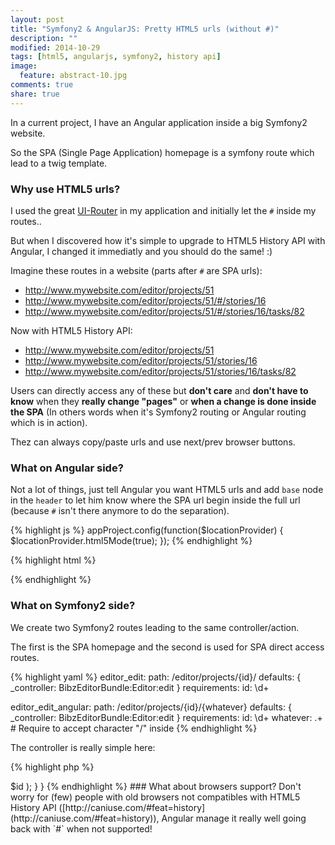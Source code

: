 ```yaml
---
layout: post
title: "Symfony2 & AngularJS: Pretty HTML5 urls (without #)"
description: ""
modified: 2014-10-29
tags: [html5, angularjs, symfony2, history api]
image:
  feature: abstract-10.jpg
comments: true
share: true  
---
```



In a current project, I have an Angular application inside a big Symfony2 website.

So the SPA (Single Page Application) homepage is a symfony route which lead to a twig template.


### <i class="icon icon-asterisk"></i> Why use HTML5 urls?

I used the great [UI-Router](https://github.com/angular-ui/ui-router) in my application and initially let the `#` inside my routes..

But when I discovered how it's simple to upgrade to HTML5 History API with Angular, I changed it immediatly and you should do the same! :)

Imagine these routes in a website (parts after `#` are SPA urls):

* http://www.mywebsite.com/editor/projects/51
* http://www.mywebsite.com/editor/projects/51/#/stories/16
* http://www.mywebsite.com/editor/projects/51/#/stories/16/tasks/82

Now with HTML5 History API:

* http://www.mywebsite.com/editor/projects/51
* http://www.mywebsite.com/editor/projects/51/stories/16
* http://www.mywebsite.com/editor/projects/51/stories/16/tasks/82

Users can directly access any of these but **don't care** and **don't have to know** when they **really change "pages"** or **when a change is done inside the SPA** (In others words when it's Symfony2 routing or Angular routing which is in action).

Thez can always copy/paste urls and use next/prev browser buttons.


### <i class="icon icon-asterisk"></i> What on Angular side?

Not a lot of things, just tell Angular you want HTML5 urls and add `base` node in the `header` to let him know where the SPA url begin inside the full url (because `#` isn't there anymore to do the separation).

{% highlight js %}
appProject.config(function($locationProvider) {
    $locationProvider.html5Mode(true);
});
{% endhighlight %}

{% highlight html %}
<head>
    <meta charset="utf-8">
    <base href="{{ path('editor_edit', {id: project_id}) }}">
</head>
{% endhighlight %}


### <i class="icon icon-asterisk"></i> What on Symfony2 side?

We create two Symfony2 routes leading to the same controller/action.

The first is the SPA homepage and the second is used for SPA direct access routes.

{% highlight yaml %}
editor_edit:
    path: /editor/projects/{id}/
    defaults: { _controller: BibzEditorBundle:Editor:edit }
    requirements:
        id: \d+
        
editor_edit_angular:
    path: /editor/projects/{id}/{whatever}
    defaults: { _controller: BibzEditorBundle:Editor:edit }
    requirements:
        id: \d+
        whatever: .+ # Require to accept character "/" inside
{% endhighlight %}

The controller is really simple here:

{% highlight php %}
<?php
class EditorController extends Controller
{
    /**
     * @Template()
     * @Secure(roles="ROLE_USER")
     */
    public function editAction($id)
    {
        return array(
            'project_id' => $id
        );
    }
}
{% endhighlight %}


### <i class="icon icon-asterisk"></i> What about browsers support?

Don't worry for (few) people with old browsers not compatibles with HTML5 History API ([http://caniuse.com/#feat=history](http://caniuse.com/#feat=history)),
Angular manage it really well going back with `#` when not supported!


